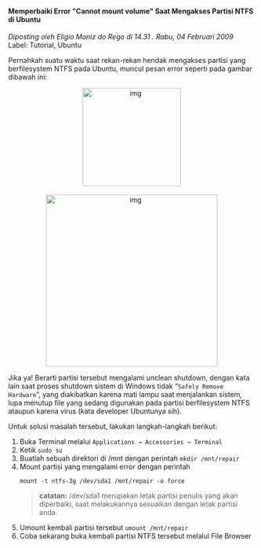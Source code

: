 #### Memperbaiki Error "Cannot mount volume" Saat Mengakses Partisi NTFS di Ubuntu
_Diposting oleh Eligio Moniz do Rego di 14.31 . Rabu, 04 Februari 2009_
<br>
Label: Tutorial, Ubuntu

Pernahkah suatu waktu saat rekan-rekan hendak mengakses partisi yang berfilesystem NTFS pada Ubuntu, muncul pesan error seperti pada gambar dibawah ini:
<div align="center">
	<img src="./posts/2009-02-04-memperbaiki-error-cannot-mount-volume-saat-mengakses-partisi-ntfs-di-ubuntu/1.png" height="200px" alt="img">
</div> 
<br>
<div align="center">
	<img src="./posts/2009-02-04-memperbaiki-error-cannot-mount-volume-saat-mengakses-partisi-ntfs-di-ubuntu/2.png" height="350px" alt="img">
</div> 

Jika ya! Berarti partisi tersebut mengalami unclean shutdown, dengan kata lain saat proses shutdown sistem di Windows tidak “`Safely Remove Hardware`”, yang diakibatkan karena mati lampu saat menjalankan sistem, lupa menutup file yang sedang digunakan pada partisi berfilesystem NTFS ataupun karena virus (kata developer Ubuntunya sih).

Untuk solusi masalah tersebut, lakukan langkah-langkah berikut:

1. Buka Terminal melalui `Applications → Accessories → Terminal`
1. Ketik `sudo su`
1. Buatlah sebuah direktori di /mnt dengan perintah `mkdir /mnt/repair`
1. Mount partisi yang mengalami error dengan perintah
    ```
    mount -t ntfs-3g /dev/sda1 /mnt/repair -o force

    ```
    > **catatan:**
    > /dev/sda1 merupakan letak partisi penulis yang akan diperbaiki, saat melakukannya sesuaikan dengan letak partisi anda.
1. Umount kembali partisi tersebut `umount /mnt/repair`
1. Coba sekarang buka kembali partisi NTFS tersebut melalui File Browser